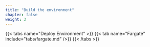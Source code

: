 ```yaml
---
title: "Build the environment"
chapter: false
weight: 3
---
```


{{< tabs name="Deploy Environment" >}}
{{< tab name="Fargate" include="tabs/fargate.md" />}}
{{< /tabs >}}
